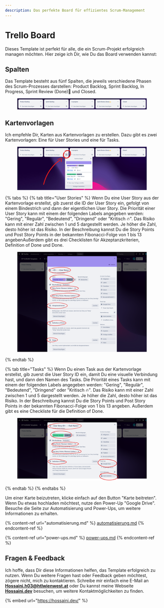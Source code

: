 ```yaml
---
description: Das perfekte Board für effizientes Scrum-Management
---
```


# Trello Board

Dieses Template ist perfekt für alle, die ein Scrum-Projekt erfolgreich managen möchten. Hier zeige ich Dir, wie Du das Board verwenden kannst:

## Spalten

Das Template besteht aus fünf Spalten, die jeweils verschiedene Phasen des Scrum-Prozesses darstellen: Product Backlog, Sprint Backlog, In Progress, Sprint Review (Done)🙌 und Closed.

<figure><img src="../.gitbook/assets/board lists.png" alt=""><figcaption></figcaption></figure>

## Kartenvorlagen

Ich empfehle Dir, Karten aus Kartenvorlagen zu erstellen. Dazu gibt es zwei Kartenvorlagen: Eine für User Stories und eine für Tasks.

<figure><img src="../.gitbook/assets/kartenvorlagen.png" alt=""><figcaption></figcaption></figure>

{% tabs %}
{% tab title="User Stories" %}
Wenn Du eine User Story aus der Kartenvorlage erstellst, gib zuerst die ID der User Story ein, gefolgt von einem Bindestrich und dann der eigentlichen User Story. Die Priorität einer User Story kann mit einem der folgenden Labels angegeben werden: "Gering", "Regulär", "Bedeutend", "Dringend" oder "Kritisch 🔥". Das Risiko kann mit einer Zahl zwischen 1 und 5 dargestellt werden. Je höher die Zahl, desto höher ist das Risiko. In der Beschreibung kannst Du die Story Points und Post Story Points in der bekannten Fibonacci-Folge von 1 bis 13 angebenAußerdem gibt es drei Checklisten für Akzeptanzkriterien, Definition of Done und Done.

<figure><img src="../.gitbook/assets/userstory karte.png" alt=""><figcaption></figcaption></figure>
{% endtab %}

{% tab title="Tasks" %}
Wenn Du einen Task aus der Kartenvorlage erstellst, gib zuerst die User Story ID ein, damit Du eine visuelle Verbindung hast, und dann den Namen des Tasks. Die Priorität eines Tasks kann mit einem der folgenden Labels angegeben werden: "Gering", "Regulär", "Bedeutend", "Dringend" oder "Kritisch 🔥". Das Risiko kann mit einer Zahl zwischen 1 und 5 dargestellt werden. Je höher die Zahl, desto höher ist das Risiko. In der Beschreibung kannst Du die Story Points und Post Story Points in der bekannten Fibonacci-Folge von 1 bis 13 angeben. Außerdem gibt es eine Checkliste für die Definition of Done.

<figure><img src="../.gitbook/assets/task karte.png" alt=""><figcaption></figcaption></figure>
{% endtab %}
{% endtabs %}

Um einer Karte beizutreten, klicke einfach auf den Button "Karte beitreten". Wenn Du etwas hochladen möchtest, nutze den Power-Up "Google Drive". Besuche die Seite zur Automatisierung und Power-Ups, um weitere Informationen zu erhalten.

{% content-ref url="automatisierung.md" %}
[automatisierung.md](automatisierung.md)
{% endcontent-ref %}

{% content-ref url="power-ups.md" %}
[power-ups.md](power-ups.md)
{% endcontent-ref %}

## Fragen & Feedback

Ich hoffe, dass Dir diese Informationen helfen, das Template erfolgreich zu nutzen. Wenn Du weitere Fragen hast oder Feedback geben möchtest, zögere nicht, mich zu kontaktieren. Schreibe mir einfach eine E-Mail an [**Hossaini.h03@htlwienwest.at**](mailto:Hossaini.h03@htlwienwest.at?subject=ITP%20SCRUM%20Template) oder Du kannst meine Webseite [**Hossaini.dev**](https://hossaini.dev/) besuchen, um weitere Kontaktmöglichkeiten zu finden.

{% embed url="https://hossaini.dev/" %}
